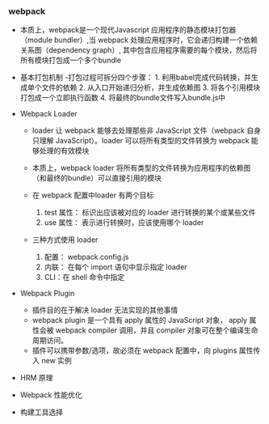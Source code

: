 ### webpack 
   - 本质上，webpack是一个现代Javascript 应用程序的静态模块打包器（module bundler）,当 webpack 处理应用程序时，它会递归构建一个依赖关系图（dependency graph）, 其中包含应用程序需要的每个模块，然后将所有模块打包成一个多个bundle
   - 基本打包机制
        -打包过程可拆分四个步骤：
            1. 利用babel完成代码转换，并生成单个文件的依赖
            2. 从入口开始递归分析，并生成依赖图
            3. 将各个引用模块打包成一个立即执行函数
            4. 将最终的bundle文件写入bundle.js中

   - Webpack Loader
        - loader 让 webpack 能够去处理那些非 JavaScript 文件（webpack 自身只理解 JavaScript）。loader 可以将所有类型的文件转换为 webpack 能够处理的有效模块
        - 本质上，webpack loader 将所有类型的文件转换为应用程序的依赖图（和最终的bundle）可以直接引用的模块

        - 在 webpack 配置中loader 有两个目标
            1. test 属性： 标识出应该被对应的 loader 进行转换的某个或某些文件
            2. use 属性： 表示进行转换时，应该使用哪个 loader

        - 三种方式使用 loader
            1. 配置： webpack.config.js
            2. 内联： 在每个 import 语句中显示指定 loader
            3. CLI：在 shell 命令中指定

   - Webpack Plugin
        - 插件目的在于解决 loader 无法实现的其他事情
        - webpack plugin 是一个具有 apply 属性的 JavaScript 对象， apply 属性会被 webpack compiler 调用，并且 compiler 对象可在整个编译生命周期访问。
        - 插件可以携带参数/选项，故必须在 webpack 配置中，向 plugins 属性传入 new 实例
   
   - HRM 原理


   - Webpack 性能优化


   - 构建工具选择

